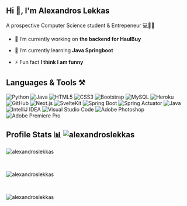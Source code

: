 ## Hi 👋, I'm Alexandros Lekkas
A prospective Computer Science student & Entrepeneur 💻🧑‍🎓

- 🔭 I’m currently working on **the backend for HaulBuy**

- 🌱 I’m currently learning **Java Springboot**

- ⚡ Fun fact **I think I am funny**

## Languages & Tools ⚒️
![Python](https://img.shields.io/badge/-Python-black?style=flat-square&logo=Python)
![Java](https://img.shields.io/badge/-java-E34A86?style=flat-square&logo=java)
![HTML5](https://img.shields.io/badge/-HTML5-E34F26?style=flat-square&logo=html5&logoColor=white)
![CSS3](https://img.shields.io/badge/-CSS3-1572B6?style=flat-square&logo=css3)
![Bootstrap](https://img.shields.io/badge/-Bootstrap-563D7C?style=flat-square&logo=bootstrap)
![MySQL](https://img.shields.io/badge/-MySQL-black?style=flat-square&logo=mysql)
![Heroku](https://img.shields.io/badge/-Heroku-430098?style=flat-square&logo=heroku)
![GitHub](https://img.shields.io/badge/-GitHub-181717?style=flat-square&logo=github)
![Next.js](https://img.shields.io/badge/-Next.js-black?style=flat-square&logo=nextdotjs)
![SvelteKit](https://img.shields.io/badge/-SvelteKit-black?style=flat-square&logo=svelte)
![Spring Boot](https://img.shields.io/badge/-Spring%20Boot-black?style=flat-square&logo=springboot)
![Spring Actuator](https://img.shields.io/badge/-Spring%20Actuator-black?style=flat-square&logo=spring)
![Java](https://img.shields.io/badge/-Java-black?style=flat-square&logo=java)
![IntelliJ IDEA](https://img.shields.io/badge/-IntelliJ%20IDEA-black?style=flat-square&logo=intellijidea)
![Visual Studio Code](https://img.shields.io/badge/-Visual%20Studio%20Code-black?style=flat-square&logo=visualstudiocode)
![Adobe Photoshop](https://img.shields.io/badge/-Adobe%20Photoshop-black?style=flat-square&logo=adobephotoshop)
![Adobe Premiere Pro](https://img.shields.io/badge/-Adobe%20Premiere%20Pro-black?style=flat-square&logo=adobepremierepro)

## Profile Stats 📊 <img src="https://komarev.com/ghpvc/?username=alexandroslekkas&label=Profile%20views&color=0e75b6&style=flat" alt="alexandroslekkas" />
<p><img src="https://github-readme-stats.vercel.app/api/top-langs?username=alexandroslekkas&show_icons=true&locale=en&layout=compact" alt="alexandroslekkas" /></p><br>
<p><img src="https://github-readme-stats.vercel.app/api?username=alexandroslekkas&show_icons=true&locale=en" alt="alexandroslekkas" /></p><br>
<p><img src="https://github-readme-streak-stats.herokuapp.com/?user=alexandroslekkas&" alt="alexandroslekkas" /></p>
